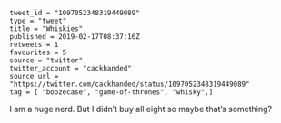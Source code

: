 ```
tweet_id = "1097052348319449089"
type = "tweet"
title = "Whiskies"
published = 2019-02-17T08:37:16Z
retweets = 1
favourites = 5
source = "twitter"
twitter_account = "cackhanded"
source_url = "https://twitter.com/cackhanded/status/1097052348319449089"
tag = [ "boozecase", "game-of-thrones", "whisky",]
```

I am a huge nerd. But I didn’t buy all eight so maybe that’s something?

<p class='image'><img src='http://mnf.m17s.net/2019/02/17/DzmDSjbW0AA9FR7.jpg' alt=''></p>

